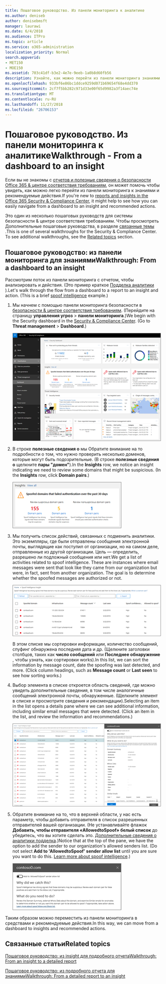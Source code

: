 ```yaml
---
title: Пошаговое руководство. Из панели мониторинга к аналитике
ms.author: deniseb
author: denisebmsft
manager: laurawi
ms.date: 6/4/2018
ms.audience: ITPro
ms.topic: article
ms.service: o365-administration
localization_priority: Normal
search.appverid:
- MET150
- MOE150
ms.assetid: 703c41df-b3e2-4e7e-9eeb-1a0b8d60fb56
description: Узнайте, как можно перейти из панели мониторинга знаниями с рекомендованные действия в системы &amp; центре соответствия требованиям.
ms.openlocfilehash: 933bf6e86bc1ddce9259d071b69654f68e4dd370
ms.sourcegitcommit: 2cf7f5bb282c971d33e00f65d9982a3f14aec74e
ms.translationtype: MT
ms.contentlocale: ru-RU
ms.lasthandoff: 11/27/2018
ms.locfileid: "26706153"
---
```

# <a name="walkthrough---from-a-dashboard-to-an-insight"></a><span data-ttu-id="7ccfc-103">Пошаговое руководство. Из панели мониторинга к аналитике</span><span class="sxs-lookup"><span data-stu-id="7ccfc-103">Walkthrough - From a dashboard to an insight</span></span>

<span data-ttu-id="7ccfc-104">Если вы не знакомы с [отчетов и полезные сведения о безопасности Office 365 &amp; центре соответствия требованиям](reports-and-insights-in-security-and-compliance.md), он может помочь чтобы увидеть, как можно легко перейти из панели мониторинга к знаниями и рекомендуемые действия.</span><span class="sxs-lookup"><span data-stu-id="7ccfc-104">If you're new to [reports and insights in the Office 365 Security &amp; Compliance Center](reports-and-insights-in-security-and-compliance.md), it might help to see how you can easily navigate from a dashboard to an insight and recommended actions.</span></span> 
  
<span data-ttu-id="7ccfc-p101">Это один из несколько пошаговых руководств для системы безопасности &amp; центре соответствия требованиям. Чтобы просмотреть Дополнительные пошаговые руководства, в разделе [связанные темы](#related-topics) .</span><span class="sxs-lookup"><span data-stu-id="7ccfc-p101">This is one of several walkthroughs for the Security &amp; Compliance Center. To see additional walkthroughs, see the [Related topics](#related-topics) section.</span></span> 
  
## <a name="walkthrough-from-a-dashboard-to-an-insight"></a><span data-ttu-id="7ccfc-107">Пошаговое руководство: из панели мониторинга для знаниями</span><span class="sxs-lookup"><span data-stu-id="7ccfc-107">Walkthrough: From a dashboard to an insight</span></span>

<span data-ttu-id="7ccfc-p102">Рассмотрим поток из панели мониторинга с отчетом, чтобы анализировать и действия. (Это пример краткое [Подделка аналитики](learn-about-spoof-intelligence.md) ).</span><span class="sxs-lookup"><span data-stu-id="7ccfc-p102">Let's walk through the flow from a dashboard to a report to an insight and action. (This is a brief [spoof intelligence](learn-about-spoof-intelligence.md) example.)</span></span> 
  
1. <span data-ttu-id="7ccfc-p103">Мы начнем с помощью панели мониторинга безопасности в [безопасности &amp; центре соответствия требованиям](https://security.microsoft.com). (Перейдите на страницу **управления угроз** \> **панели мониторинга**.)</span><span class="sxs-lookup"><span data-stu-id="7ccfc-p103">We begin with the Security dashboard in the [Security &amp; Compliance Center](https://security.microsoft.com). (Go to **Threat management** \> **Dashboard**.)</span></span>
    
    ![В разделе Безопасность &amp; центре соответствия требованиям, выберите Threat management \> панели мониторинга](media/05a38660-eb13-4960-a266-11809c453d95.png)
  
2. <span data-ttu-id="7ccfc-p104">В строке **полезные сведения о** мы Обратите внимание на то подробности о том, что нужно проверить несколько доменов, которые могут быть подозрительные. (В строке **полезные сведения о** щелкните **пары "домен"**).</span><span class="sxs-lookup"><span data-stu-id="7ccfc-p104">In the **Insights** row, we notice an insight indicating we need to review some domains that might be suspicious. (In the **Insights** row, click **Domain pairs**.)</span></span>
    
    ![Полезные сведения о строке упоминания потенциальных проблем спуфинга](media/dd1d0cb3-3201-45d7-b41d-18a0944fe85d.png)
  
3. <span data-ttu-id="7ccfc-p105">Мы получить список действий, связанных с подменить аналитики. Это экземпляры, где были отправлены сообщения электронной почты, выглядящие как поступил от организации, но на самом деле, отправленные из другой организации. Цель — определить, разрешено ли подложный сообщения или нет.</span><span class="sxs-lookup"><span data-stu-id="7ccfc-p105">We get a list of activities related to spoof intelligence. These are instances where email messages were sent that look like they came from our organization but were, in fact, sent from another organization. The goal is to determine whether the spoofed messages are authorized or not.</span></span>
    
    ![Полезные сведения о подделка аналитике](media/a2e2b4fd-0c1e-499f-8401-cf3089da82fa.png)
  
    <span data-ttu-id="7ccfc-p106">В этом списке мы сортировки информации, количество сообщений, спуфинг обнаружена последняя дата и др. (Щелкните заголовки столбцов, таких как **число сообщений** или **Последнее обнаружение** , чтобы узнать, как сортировки works).</span><span class="sxs-lookup"><span data-stu-id="7ccfc-p106">In this list, we can sort the information by message count, date the spoofing was last detected, and more. (Click column headings, such as **Message count** or **Last seen** to see how sorting works.)</span></span> 
    
4. <span data-ttu-id="7ccfc-p107">Выбор элемента в списке откроется область сведений, где можно увидеть дополнительные сведения, в том числе аналогичные сообщений электронной почты, обнаруженные. (Щелкните элемент в списке и просмотрите сведения и рекомендации).</span><span class="sxs-lookup"><span data-stu-id="7ccfc-p107">Selecting an item in the list opens a details pane where we can see additional information, including similar email messages that were detected. (Click an item in the list, and review the information and recommendations.)</span></span>
    
    ![При выборе элемента откроется область сведений](media/7ad1faa5-6ca2-474e-a609-eb275e0a8e59.png)
  
5. <span data-ttu-id="7ccfc-p108">Обратите внимание на то, что в верхней области, у нас есть параметр, чтобы добавить отправителя в список разрешенных отправителей вашей организации. (Не устанавливайте флажок **Добавить, чтобы отправителя «AllowedtoSpoof» белый список** до убедитесь, что вы хотите сделать это. [Дополнительные сведения о аналитики подделка](learn-about-spoof-intelligence.md).)</span><span class="sxs-lookup"><span data-stu-id="7ccfc-p108">Notice that at the top of the pane, we have the option to add the sender to our organization's allowed senders list. (Do not select **Add to 'AllowedtoSpoof' sender allow list** until you are sure you want to do this. [Learn more about spoof intelligence](learn-about-spoof-intelligence.md).)</span></span>
    
    ![Можно разрешить отправителя](media/caf0c20a-6047-486d-8060-5a229a3de49f.png)
  
<span data-ttu-id="7ccfc-129">Таким образом можно переместить из панели мониторинга в средствами и рекомендуемые действия.</span><span class="sxs-lookup"><span data-stu-id="7ccfc-129">In this way, we can move from a dashboard to insights and recommended actions.</span></span>
  
## <a name="related-topics"></a><span data-ttu-id="7ccfc-130">Связанные статьи</span><span class="sxs-lookup"><span data-stu-id="7ccfc-130">Related topics</span></span>

[<span data-ttu-id="7ccfc-131">Пошаговое руководство: из insight для подробного отчета</span><span class="sxs-lookup"><span data-stu-id="7ccfc-131">Walkthrough: From an insight to a detailed report</span></span>](from-an-insight-to-a-detailed-report.md)
  
[<span data-ttu-id="7ccfc-132">Пошаговое руководство: из подробного отчета для знаниями</span><span class="sxs-lookup"><span data-stu-id="7ccfc-132">Walkthrough: From a detailed report to an insight</span></span>](from-a-detailed-report-to-an-insight.md)
  

